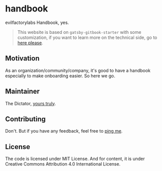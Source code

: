 # handbook

evilfactorylabs Handbook, yes.

> This website is based on `gatsby-gitbook-starter` with some customization, if you want to learn more on the technical side, go to [here please](https://github.com/hasura/gatsby-gitbook-starter).

## Motivation

As an organization/community/company, it's good to have a handbook especially
to make onboarding easier. So here we go.

## Maintainer

The Dictator, [yours truly](https://twitter.com/faultable).

## Contributing

Don't. But if you have any feedback, feel free to [ping me](mailto:fariz@evilfactory.id).

## License

The code is licensed under MIT License. And for content, it is under Creative Commons Attribution 4.0 International License.
